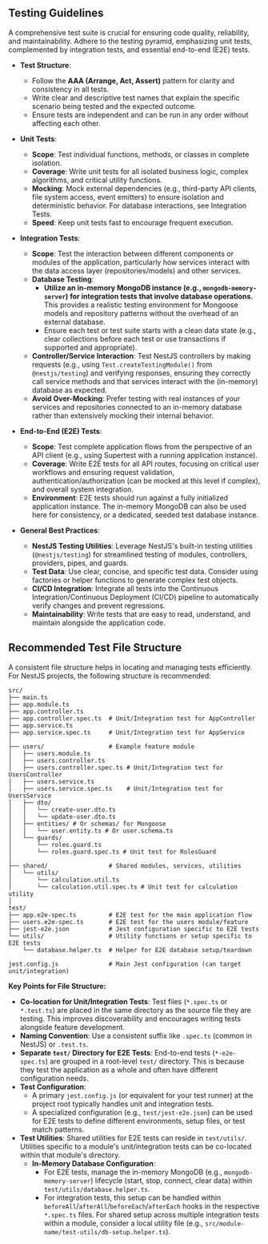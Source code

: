 ## Testing Guidelines

A comprehensive test suite is crucial for ensuring code quality, reliability, and maintainability. Adhere to the testing pyramid, emphasizing unit tests, complemented by integration tests, and essential end-to-end (E2E) tests.

-   **Test Structure**:
    -   Follow the **AAA (Arrange, Act, Assert)** pattern for clarity and consistency in all tests.
    -   Write clear and descriptive test names that explain the specific scenario being tested and the expected outcome.
    -   Ensure tests are independent and can be run in any order without affecting each other.

-   **Unit Tests**:
    -   **Scope**: Test individual functions, methods, or classes in complete isolation.
    -   **Coverage**: Write unit tests for all isolated business logic, complex algorithms, and critical utility functions.
    -   **Mocking**: Mock external dependencies (e.g., third-party API clients, file system access, event emitters) to ensure isolation and deterministic behavior. For database interactions, see Integration Tests.
    -   **Speed**: Keep unit tests fast to encourage frequent execution.

-   **Integration Tests**:
    -   **Scope**: Test the interaction between different components or modules of the application, particularly how services interact with the data access layer (repositories/models) and other services.
    -   **Database Testing**:
        -   **Utilize an in-memory MongoDB instance (e.g., `mongodb-memory-server`) for integration tests that involve database operations.** This provides a realistic testing environment for Mongoose models and repository patterns without the overhead of an external database.
        -   Ensure each test or test suite starts with a clean data state (e.g., clear collections before each test or use transactions if supported and appropriate).
    -   **Controller/Service Interaction**: Test NestJS controllers by making requests (e.g., using `Test.createTestingModule()` from `@nestjs/testing`) and verifying responses, ensuring they correctly call service methods and that services interact with the (in-memory) database as expected.
    -   **Avoid Over-Mocking**: Prefer testing with real instances of your services and repositories connected to an in-memory database rather than extensively mocking their internal behavior.

-   **End-to-End (E2E) Tests**:
    -   **Scope**: Test complete application flows from the perspective of an API client (e.g., using Supertest with a running application instance).
    -   **Coverage**: Write E2E tests for all API routes, focusing on critical user workflows and ensuring request validation, authentication/authorization (can be mocked at this level if complex), and overall system integration.
    -   **Environment**: E2E tests should run against a fully initialized application instance. The in-memory MongoDB can also be used here for consistency, or a dedicated, seeded test database instance.

-   **General Best Practices**:
    -   **NestJS Testing Utilities**: Leverage NestJS's built-in testing utilities (`@nestjs/testing`) for streamlined testing of modules, controllers, providers, pipes, and guards.
    -   **Test Data**: Use clear, concise, and specific test data. Consider using factories or helper functions to generate complex test objects.
    -   **CI/CD Integration**: Integrate all tests into the Continuous Integration/Continuous Deployment (CI/CD) pipeline to automatically verify changes and prevent regressions.
    -   **Maintainability**: Write tests that are easy to read, understand, and maintain alongside the application code.

## Recommended Test File Structure

A consistent file structure helps in locating and managing tests efficiently. For NestJS projects, the following structure is recommended:

```
src/
├── main.ts
├── app.module.ts
├── app.controller.ts
├── app.controller.spec.ts  # Unit/Integration test for AppController
├── app.service.ts
├── app.service.spec.ts     # Unit/Integration test for AppService
│
├── users/                  # Example feature module
│   ├── users.module.ts
│   ├── users.controller.ts
│   ├── users.controller.spec.ts # Unit/Integration test for UsersController
│   ├── users.service.ts
│   ├── users.service.spec.ts    # Unit/Integration test for UsersService
│   ├── dto/
│   │   └── create-user.dto.ts
│   │   └── update-user.dto.ts
│   ├── entities/ # Or schemas/ for Mongoose
│   │   └── user.entity.ts # Or user.schema.ts
│   └── guards/
│       └── roles.guard.ts
│       └── roles.guard.spec.ts # Unit test for RolesGuard
│
├── shared/                 # Shared modules, services, utilities
│   └── utils/
│       └── calculation.util.ts
│       └── calculation.util.spec.ts # Unit test for calculation utility
│
test/
├── app.e2e-spec.ts         # E2E test for the main application flow
├── users.e2e-spec.ts       # E2E test for the users module/feature
├── jest-e2e.json           # Jest configuration specific to E2E tests
└── utils/                  # Utility functions or setup specific to E2E tests
    └── database.helper.ts  # Helper for E2E database setup/teardown

jest.config.js              # Main Jest configuration (can target unit/integration)
```

**Key Points for File Structure:**

-   **Co-location for Unit/Integration Tests**: Test files (`*.spec.ts` or `*.test.ts`) are placed in the same directory as the source file they are testing. This improves discoverability and encourages writing tests alongside feature development.
-   **Naming Convention**: Use a consistent suffix like `.spec.ts` (common in NestJS) or `.test.ts`.
-   **Separate `test/` Directory for E2E Tests**: End-to-end tests (`*-e2e-spec.ts`) are grouped in a root-level `test/` directory. This is because they test the application as a whole and often have different configuration needs.
-   **Test Configuration**:
    -   A primary `jest.config.js` (or equivalent for your test runner) at the project root typically handles unit and integration tests.
    -   A specialized configuration (e.g., `test/jest-e2e.json`) can be used for E2E tests to define different environments, setup files, or test match patterns.
-   **Test Utilities**: Shared utilities for E2E tests can reside in `test/utils/`. Utilities specific to a module's unit/integration tests can be co-located within that module's directory.
    -   **In-Memory Database Configuration**:
        -   For E2E tests, manage the in-memory MongoDB (e.g., `mongodb-memory-server`) lifecycle (start, stop, connect, clear data) within `test/utils/database.helper.ts`.
        -   For integration tests, this setup can be handled within `beforeAll`/`afterAll`/`beforeEach`/`afterEach` hooks in the respective `*.spec.ts` files. For shared setup across multiple integration tests within a module, consider a local utility file (e.g., `src/module-name/test-utils/db-setup.helper.ts`).